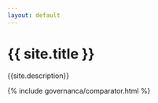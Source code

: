 ```yaml
---
layout: default
---
```


<!-- Main jumbotron for a primary marketing message or call to action -->
<div class="jumbotron jumbo-dineroypolitica">
  <div class="container">
    <h1>{{ site.title }}</h1>
    <p>{{site.description}}</p>
  </div>
</div>

<div class="container">
  {% include governanca/comparator.html %}
</div> <!-- cierra container -->